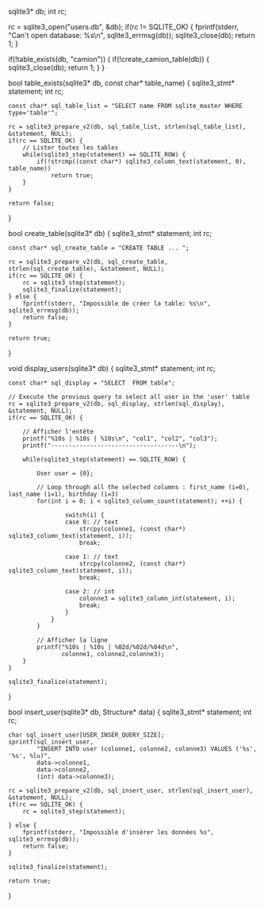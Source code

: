 sqlite3* db;
int rc;

rc = sqlite3_open("users.db", &db);
if(rc != SQLITE_OK) {
   fprintf(stderr, "Can't open database: %s\n", sqlite3_errmsg(db));
   sqlite3_close(db);
   return 1;
}

if(!table_exists(db, "camion")) {
  if(!create_camion_table(db)) {
    sqlite3_close(db);
    return 1;
  }
}

bool table_exists(sqlite3* db, const char* table_name)
{
    sqlite3_stmt* statement;
    int rc;

    const char* sql_table_list = "SELECT name FROM sqlite_master WHERE type='table'";

    rc = sqlite3_prepare_v2(db, sql_table_list, strlen(sql_table_list), &statement, NULL);
    if(rc == SQLITE_OK) {
        // Lister toutes les tables
        while(sqlite3_step(statement) == SQLITE_ROW) {
            if(!strcmp((const char*) sqlite3_column_text(statement, 0), table_name))
                return true;
        }
    }

    return false;
}

bool create_table(sqlite3* db)
{
    sqlite3_stmt* statement;
    int rc;

    const char* sql_create_table = "CREATE TABLE ... ";

    rc = sqlite3_prepare_v2(db, sql_create_table, strlen(sql_create_table), &statement, NULL);
    if(rc == SQLITE_OK) {
        rc = sqlite3_step(statement);
        sqlite3_finalize(statement);
    } else {
        fprintf(stderr, "Impossible de créer la table: %s\n", sqlite3_errmsg(db));
        return false;
    }

    return true;
}

void display_users(sqlite3* db)
{
    sqlite3_stmt* statement;
    int rc;

    const char* sql_display = "SELECT  FROM table";

    // Execute the previous query to select all user in the 'user' table
    rc = sqlite3_prepare_v2(db, sql_display, strlen(sql_display), &statement, NULL);
    if(rc == SQLITE_OK) {

        // Afficher l'entête
        printf("%10s | %10s | %10s\n", "col1", "col2", "col3");
        printf("------------------------------------\n");

        while(sqlite3_step(statement) == SQLITE_ROW) {

            User user = {0};

            // Loop through all the selected columns : first_name (i=0), last_name (i=1), birthday (i=3)
            for(int i = 0; i < sqlite3_column_count(statement); ++i) {

                    switch(i) {
                    case 0: // text
                        strcpy(colonne1, (const char*) sqlite3_column_text(statement, i));
                        break;

                    case 1: // text
                        strcpy(colonne2, (const char*) sqlite3_column_text(statement, i));
                        break;

                    case 2: // int
                        colonne3 = sqlite3_column_int(statement, i);
                        break;
                    }
                }
            }

            // Afficher la ligne
            printf("%10s | %10s | %02d/%02d/%04d\n",
                   colonne1, colonne2,colonne3);
        }
    }

    sqlite3_finalize(statement);
}

bool insert_user(sqlite3* db, Structure* data)
{
    sqlite3_stmt* statement;
    int rc;

    char sql_insert_user[USER_INSER_QUERY_SIZE];
    sprintf(sql_insert_user,
            "INSERT INTO user (colonne1, colonne2, colonne3) VALUES ('%s', '%s', %lu)",
            data->colonne1,
            data->colonne2,
            (int) data->colonne3);

    rc = sqlite3_prepare_v2(db, sql_insert_user, strlen(sql_insert_user), &statement, NULL);
    if(rc == SQLITE_OK) {
        rc = sqlite3_step(statement);

    } else {
        fprintf(stderr, "Impossible d'insérer les données %s", sqlite3_errmsg(db));
        return false;
    }

    sqlite3_finalize(statement);

    return true;
}
